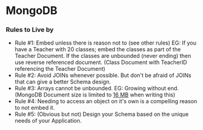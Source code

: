 # MongoDB
### Rules to Live by

- Rule #1: Embed unless there is reason not to (see other rules) EG: If you have a Teacher with 20 classes; embed the classes as part of the Teacher Document. If the classes are unbounded (never ending) then use reverse referenced document. (Class Document with TeacherID referencing the Teacher Document)
- Rule #2: Avoid JOINs whenever possible. But don't be afraid of JOINs that can give a better Schema design.
- Rule #3: Arrays cannot be unbounded. EG: Growing without end. (MongoDB Document size is limited to [16 MB](https://www.mongodb.com/docs/manual/core/document/#document-size-limit) when writing this)
- Rule #4: Needing to access an object on it's own is a compelling reason to not embed it.
- Rule #5: (Obvious but not) Design your Schema based on the unique needs of your Application.
